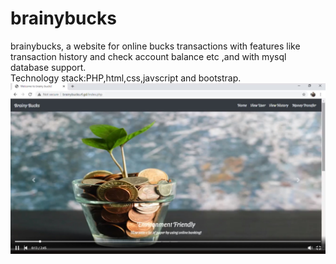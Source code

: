 # brainybucks
brainybucks, a website for online bucks transactions with features like transaction history and check account balance etc ,and with mysql database support.<br>
Technology stack:PHP,html,css,javscript and bootstrap.
<img src="brainybucks.jpg" alt="Brainy Bucks">
